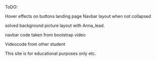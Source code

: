 ToDO:

Hover effects on buttons landing page
Navbar layout when not collapsed

solved background picture layout with Anna_lead. 

navbar code taken from bootstrap video

Videocode from other student







This site is for educational purposes only etc.
